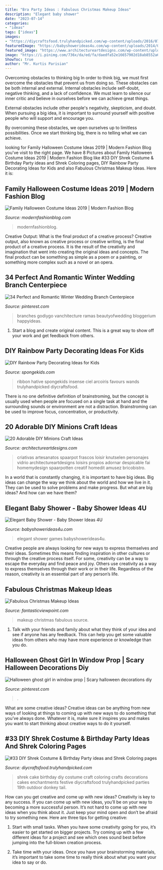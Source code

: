 ```yaml
---
title: "Bra Party Ideas : Fabulous Christmas Makeup Ideas"
description: "Elegant baby shower"
date: "2023-07-14"
categories:
- "ideas"
tags: ["ideas"]
images:
- "https://diycraftsfood.trulyhandpicked.com/wp-content/uploads/2016/07/Shrek-Party-Idea_ce.jpg"
featuredImage: "https://babyshowerideas4u.com/wp-content/uploads/2014/09/Elegant-Baby-Shower-decor-5.jpg"
featured_image: "https://www.architectureartdesigns.com/wp-content/uploads/2014/02/1815.jpg"
image: "https://i.pinimg.com/736x/da/ed/fa/daedfa52e16657902d18ab8552a6b4e2.jpg"
ShowToc: true
author: "Mr. Kurtis Parisian"
---
```



Overcoming obstacles to thinking big
In order to think big, we must first overcome the obstacles that prevent us from doing so. These obstacles can be both internal and external.
Internal obstacles include self-doubt, negative thinking, and a lack of confidence. We must learn to silence our inner critic and believe in ourselves before we can achieve great things.

External obstacles include other people's negativity, skepticism, and doubt. When pursuing a big idea, it is important to surround yourself with positive people who will support and encourage you.

By overcoming these obstacles, we open ourselves up to limitless possibilities. Once we start thinking big, there is no telling what we can achieve.

	

		
looking for Family Halloween Costume Ideas 2019 | Modern Fashion Blog you've visit to the right page. We have 8 Pictures about Family Halloween Costume Ideas 2019 | Modern Fashion Blog like #33 DIY Shrek Costume &amp; Birthday Party ideas and Shrek Coloring pages, DIY Rainbow Party Decorating Ideas for Kids and also Fabulous Christmas Makeup Ideas. Here it is:
		
    
## Family Halloween Costume Ideas 2019 | Modern Fashion Blog

<img loading=lazy src="http://modernfashionblog.com/wp-content/uploads/2019/08/Family-Halloween-Costume-Ideas-2019-9.jpg" onerror="this.onerror=null;this.src='https://tse3.mm.bing.net/th?id=OIP.3Ak00AzcbVVP0nQ99RcqCAHaLJ&amp;pid=15.1';" alt="Family Halloween Costume Ideas 2019 | Modern Fashion Blog">

_Source: modernfashionblog.com_

>modernfashionblog. 

	

Creative Output: What is the final product of a creative process?
Creative output, also known as creative process or creative writing, is the final product of a creative process. It is the result of the creativity and imagination that went into creating the original ideas and concepts. The final product can be something as simple as a poem or a painting, or something more complex such as a novel or an opera.

    
## 34 Perfect And Romantic Winter Wedding Branch Centerpiece

<img loading=lazy src="https://i.pinimg.com/736x/da/ed/fa/daedfa52e16657902d18ab8552a6b4e2.jpg" onerror="this.onerror=null;this.src='https://tse4.mm.bing.net/th?id=OIP.pUn_iDaTSAcuPL83PCap8gHaNK&amp;pid=15.1';" alt="34 Perfect and Romantic Winter Wedding Branch Centerpiece">

_Source: pinterest.com_

>branches godiygo vanchitecture ramas beautyofwedding bloggerium happyideas. 

	

1. Start a blog and create original content. This is a great way to show off your work and get feedback from others.

    
## DIY Rainbow Party Decorating Ideas For Kids

<img loading=lazy src="https://spongekids.com/wp-content/uploads/2014/11/diy-rainbow-party-decorating-ideas/4-candy-decoration.jpg" onerror="this.onerror=null;this.src='https://tse4.mm.bing.net/th?id=OIP.GfTxgQhCKywEmuWykiSTCAHaLG&amp;pid=15.1';" alt="DIY Rainbow Party Decorating Ideas for Kids">

_Source: spongekids.com_

>ribbon hative spongekids insense ciel arcoiris favours wands trulyhandpicked diycraftsfood. 

	

There is no one definitive definition of brainstroming, but the concept is usually used when people are focused on a single task at hand and the surrounding sounds or environment are not a distraction. Brainstroming can be used to improve focus, concentration, or productivity.

    
## 20 Adorable DIY Minions Craft Ideas

<img loading=lazy src="https://www.architectureartdesigns.com/wp-content/uploads/2014/02/1815.jpg" onerror="this.onerror=null;this.src='https://tse3.mm.bing.net/th?id=OIP.pcmJXxpa9GNg_nNJ7B5yeAHaJ3&amp;pid=15.1';" alt="20 Adorable DIY Minions Craft Ideas">

_Source: architectureartdesigns.com_

>criativas artesanatos spaarpot frascos loisir knutselen personajes vidrio architectureartdesigns loisirs propios adornar despicable fai homemydesign spaarpotten creatif homedit amusez bricobistro. 

	

In a world that is constantly changing, it is important to have big ideas. Big ideas can change the way we think about the world and how we live in it. They can be used to solve problems and make progress. But what are big ideas? And how can we have them?

    
## Elegant Baby Shower - Baby Shower Ideas 4U

<img loading=lazy src="https://babyshowerideas4u.com/wp-content/uploads/2014/09/Elegant-Baby-Shower-decor-5.jpg" onerror="this.onerror=null;this.src='https://tse2.mm.bing.net/th?id=OIP.4SVN0C3CA200ZoJBZT7LLAHaLI&amp;pid=15.1';" alt="Elegant Baby Shower - Baby Shower Ideas 4U">

_Source: babyshowerideas4u.com_

>elegant shower games babyshowerideas4u. 

	

Creative people are always looking for new ways to express themselves and their ideas. Sometimes this means finding inspiration in other cultures or through the creative process itself. For some, creativity can be a way to escape the everyday and find peace and joy. Others use creativity as a way to express themselves through their work or in their life. Regardless of the reason, creativity is an essential part of any person’s life.

    
## Fabulous Christmas Makeup Ideas

<img loading=lazy src="http://www.fantasticviewpoint.com/wp-content/uploads/2013/11/41-Christmas-Makeup-Ideas-02.jpg" onerror="this.onerror=null;this.src='https://tse3.mm.bing.net/th?id=OIP.D_ChvAZsOkRkajr1hkxmBQAAAA&amp;pid=15.1';" alt="Fabulous Christmas Makeup Ideas">

_Source: fantasticviewpoint.com_

>makeup christmas fabulous source. 

	

1. Talk with your friends and family about what they think of your idea and see if anyone has any feedback. This can help you get some valuable ideas from others who may have more experience or knowledge than you do.

    
## Halloween Ghost Girl In Window Prop | Scary Halloween Decorations Diy

<img loading=lazy src="https://i.pinimg.com/736x/00/5f/0d/005f0de5214e5374a681b9162d92845d.jpg" onerror="this.onerror=null;this.src='https://tse3.mm.bing.net/th?id=OIP.fRTf-P2HEvSOvYCWz1GyXAAAAA&amp;pid=15.1';" alt="Halloween ghost girl in window prop | Scary halloween decorations diy">

_Source: pinterest.com_

>. 

	

What are some creative ideas?
Creative ideas can be anything from new ways of looking at things to coming up with new ways to do something that you’ve always done. Whatever it is, make sure it inspires you and makes you want to start thinking about creative ways to do it yourself.

    
## #33 DIY Shrek Costume &amp; Birthday Party Ideas And Shrek Coloring Pages

<img loading=lazy src="https://diycraftsfood.trulyhandpicked.com/wp-content/uploads/2016/07/Shrek-Party-Idea_ce.jpg" onerror="this.onerror=null;this.src='https://tse4.mm.bing.net/th?id=OIP.faPV56EicJDY4u4JxAbqfgHaJ3&amp;pid=15.1';" alt="#33 DIY Shrek Costume &amp; Birthday Party ideas and Shrek Coloring pages">

_Source: diycraftsfood.trulyhandpicked.com_

>shrek cake birthday diy costume craft coloring crafts decorations cakes enchantments festive diycraftsfood trulyhandpicked parties 19th outdoor donkey tail. 

	

How can you get creative and come up with new ideas?
Creativity is key to any success. If you can come up with new ideas, you’ll be on your way to becoming a more successful person. It’s not hard to come up with new ideas when you think about it. Just keep your mind open and don’t be afraid to try something new. Here are three tips for getting creative:
1. Start with small tasks. When you have some creativity going for you, it’s easier to get started on bigger projects. Try coming up with a few different ideas for a project and see which ones sound best before jumping into the full-blown creation process.

2. Take time with your ideas. Once you have your brainstorming materials, it’s important to take some time to really think about what you want your idea to say or do.

